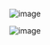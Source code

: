 
![image](https://github.com/user-attachments/assets/c251508e-7a29-4ae0-ac8c-9c89d107af59)

![image](https://github.com/user-attachments/assets/8f46e935-2203-4427-843a-3af7ac041bed)

